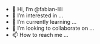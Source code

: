 - 👋 Hi, I’m @fabian-lili
- 👀 I’m interested in ...
- 🌱 I’m currently learning ...
- 💞️ I’m looking to collaborate on ...
- 📫 How to reach me ...

<!---
fabian-lili/fabian-lili is a ✨ special ✨ repository because its `README.md` (this file) appears on your GitHub profile.
You can click the Preview link to take a look at your changes.
--->
